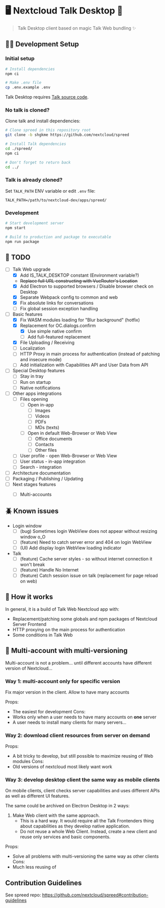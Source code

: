 # 🖥️ Nextcloud Talk Desktop 💬

> Talk Desktop client based on magic Talk Web bundling ✨

## 🧑‍💻 Development Setup

### Initial setup

```bash
# Install dependencies
npm ci

# Make .env file
cp .env.example .env
```

Talk Desktop requires [Talk source code](https://github.com/nextcloud/spreed).

### No talk is cloned?

Clone talk and install dependencies:

```bash
# Clone spreed in this repository root
git clone -b shgkme https://github.com/nextcloud/spreed

# Install Talk dependencies
cd ./spreed/
npm ci

# Don't forget to return back
cd ../
```

### Talk is already cloned?

Set `TALK_PATH` ENV variable or edit `.env` file:

```dotenv
TALK_PATH=/path/to/nextcloud-dev/apps/spreed/
```

### Development

```bash
# Start development server
npm start

# Build to production and package to executable
npm run package
```

## 📝 TODO

- [ ] Talk Web upgrade
  - [x] Add IS_TALK_DESKTOP constant (Environment variable?)
  - ~~Replace full URL constructing with VueRouter's Location~~
  - [x] Add Electron to supported browsers / Disable browser check on Desktop
  - [x] Separate Webpack config to common and web
  - [x] Fix absolute links for conversations
  - [ ] Fix global session exception handling
- [ ] Basic features
  - [x] Fix WASM modules loading for "Blur background" (hotfix)
  - [x] Replacement for OC.dialogs.confirm
    - [x] Use simple native confirm
    - [ ] Add full-featured replacement
  - [x] File Uploading / Receiving
  - [ ] Localization
  - [ ] HTTP Proxy in main process for authentication (instead of patching and insecure mode)
  - [ ] Add initialization with Capabilities API and User Data from API
- [ ] Special Desktop features
  - [ ] Stay in tray
  - [ ] Run on startup
  - [ ] Native notifications
- [ ] Other apps integrations
  - [ ] Files opening
    - [ ] Open in-app
      - [ ] Images
      - [ ] Videos
      - [ ] PDFs
      - [ ] MDs (texts)
    - [ ] Open in default Web-Browser or Web View
      - [ ] Office documents
      - [ ] Contacts
      - [ ] Other files
  - [ ] User profile - open Web-Browser or Web View
  - [ ] User status - in-app integration
  - [ ] Search - integration
- [ ] Architecture documentation
- [ ] Packaging / Publishing / Updating
- [ ] Next stages features
  - [ ] Multi-accounts 


## 🪲 Known issues

- Login window
  - [ ] (bug) Sometimes login WebView does not appear without resizing window o_O
  - [ ] (feature) Need to catch server error and 404 on login WebView
  - [ ] (UI) Add display login WebView loading indicator 
- Talk
  - [ ] (feature) Cache server styles - so without internet connection it won't break  
  - [ ] (feature) Handle No Internet
  - [ ] (feature) Catch session issue on talk (replacement for page reload on web)

## 🤔 How it works

In general, it is a build of Talk Web Nextcloud app with:
- Replacement/patching some globals and npm packages of Nextcloud Server Frontend
- HTTP proxying on the main process for authentication
- Some conditions in Talk Web

## 👥 Multi-account with multi-versioning

Multi-account is not a problem... until different accounts have different version of Nextcloud...

### Way 1: multi-account only for specific version

Fix major version in the client. Allow to have many accounts

Props:
- The easiest for development
	Cons:
- Works only when a user needs to have many accounts on **one** server
- A user needs to install many clients for many servers...

### Way 2: download client resources from server on demand

Props:
- A bit tricky to develop, but still possible to maximize reusing of Web modules
	Cons:
- Old versions of nextcloud most likely want work

### Way 3: develop desktop client the same way as mobile clients

On mobile clients, client checks server capabilities and uses different APIs as well as different UI features.

The same could be archived on Electron Desktop in 2 ways:
1. Make Web client with the same approach.
	- This is a hard way. It would require all the Talk Frontenders thing about capabilities as they develop native application.
	- Do not reuse a whole Web Client. Instead, create a new client and reuse only services and basic components.

Props:
- Solve all problems with multi-versioning the same way as other clients
	Cons:
- Much less reusing of

## Contribution Guidelines

See spreed repo: https://github.com/nextcloud/spreed#contribution-guidelines
